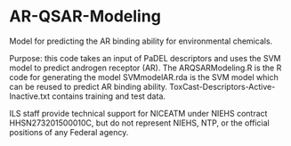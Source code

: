 # AR-QSAR-Modeling
Model for predicting the AR binding ability for environmental chemicals.

Purpose: this code takes an input of PaDEL descriptors and uses the SVM model to predict androgen receptor (AR). 
The ARQSARModeling.R is the R code for generating the model
SVMmodelAR.rda is the SVM model which can be reused to predict AR binding ability.
ToxCast-Descriptors-Active-Inactive.txt contains training and test data.

ILS staff provide technical support for NICEATM under NIEHS contract HHSN273201500010C, but do not represent NIEHS, NTP, or the official positions of any Federal agency.
